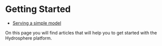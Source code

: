 # Getting Started

* [Serving a simple model](serving-simple-model.md)

On this page you will find articles that will help you to get started with the Hydrosphere platform.

